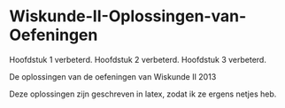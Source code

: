 Wiskunde-II-Oplossingen-van-Oefeningen
======================================

Hoofdstuk 1 verbeterd.
Hoofdstuk 2 verbeterd.
Hoofdstuk 3 verbeterd.

De oplossingen van de oefeningen van Wiskunde II 2013

Deze oplossingen zijn geschreven in latex, zodat ik ze ergens netjes heb.

